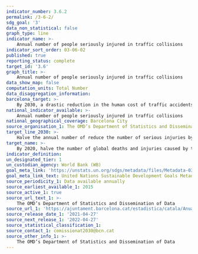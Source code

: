 ```yaml
---
indicator_number: 3.6.2
permalink: /3-6-2/
sdg_goal: '3'
data_non_statistical: false
graph_type: line
indicator_name: >-
    Annual number of people seriously injured in traffic collisions
indicator_sort_order: 03-06-02
published: true
reporting_status: complete
target_id: '3.6'
graph_title: >-
    Annual number of people seriously injured in traffic collisions
data_show_map: false
computation_units: Total Number
data_disaggregation_information: 
barcelona_target: >-
    By 2030, a drastic reduction in the human cost of traffic accidents
national_indicator_available: >-
    Annual number of people seriously injured in traffic collisions
national_geographical_coverage: Barcelona City 
source_organisation_1: The OMD’s Department of Statistics and Dissemination of Data 
target_line_2030: >-
    Halve the annual number of reduce the number of serious injuries by 40% compared to the figures for 2015: Less than 120
target_name: >-
    By 2020, halve the number of global deaths and injuries caused by traffic accidents
indicator_definition:
un_designated_tier: 1
un_custodian_agency: World Bank (WB)
goal_meta_link: 'https://unstats.un.org/sdgs/metadata/files/Metadata-03-06-01.pdf'
goal_meta_link_text: United Nations Sustainable Development Goals Metadata (pdf 894kB)
source_periodicity_1: Data available annually
source_earliest_available_1: 2015
source_active_1: true
source_url_text_1: >-
    The OMD’s Department of Statistics and Dissemination of Data
source_url_1: 'https://ajuntament.barcelona.cat/estadistica/catala/Anuaris/Anuaris/index.htm'
source_release_date_1: '2021-04-27'
source_next_release_1: '2022-04-27'
source_statistical_classification_1: 
source_contact_1: comissionat2030@bcn.cat
source_other_info_1: >-
    The OMD’s Department of Statistics and Dissemination of Data
---
```

